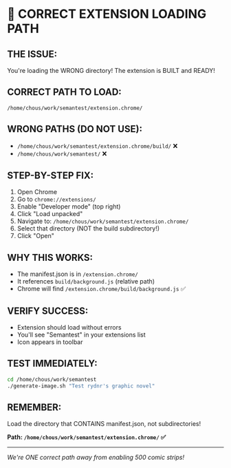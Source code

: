 # 🚨 CORRECT EXTENSION LOADING PATH

## THE ISSUE:
You're loading the WRONG directory! The extension is BUILT and READY!

## CORRECT PATH TO LOAD:
```
/home/chous/work/semantest/extension.chrome/
```

## WRONG PATHS (DO NOT USE):
- `/home/chous/work/semantest/extension.chrome/build/` ❌
- `/home/chous/work/semantest/` ❌

## STEP-BY-STEP FIX:

1. Open Chrome
2. Go to `chrome://extensions/`
3. Enable "Developer mode" (top right)
4. Click "Load unpacked"
5. Navigate to: `/home/chous/work/semantest/extension.chrome/`
6. Select that directory (NOT the build subdirectory!)
7. Click "Open"

## WHY THIS WORKS:
- The manifest.json is in `/extension.chrome/`
- It references `build/background.js` (relative path)
- Chrome will find `/extension.chrome/build/background.js` ✅

## VERIFY SUCCESS:
- Extension should load without errors
- You'll see "Semantest" in your extensions list
- Icon appears in toolbar

## TEST IMMEDIATELY:
```bash
cd /home/chous/work/semantest
./generate-image.sh "Test rydnr's graphic novel"
```

## REMEMBER:
Load the directory that CONTAINS manifest.json, not subdirectories!

**Path: `/home/chous/work/semantest/extension.chrome/` ✅**

---
*We're ONE correct path away from enabling 500 comic strips!*